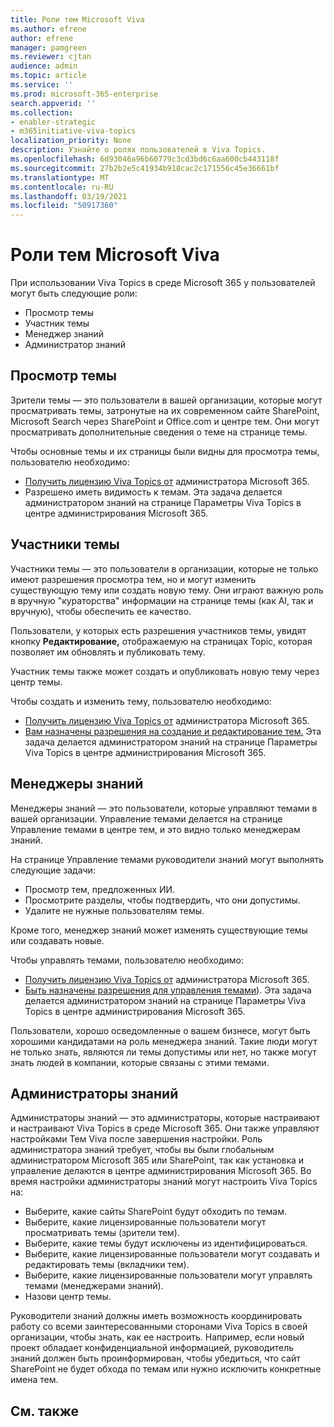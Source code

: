```yaml
---
title: Роли тем Microsoft Viva
ms.author: efrene
author: efrene
manager: pamgreen
ms.reviewer: cjtan
audience: admin
ms.topic: article
ms.service: ''
ms.prod: microsoft-365-enterprise
search.appverid: ''
ms.collection:
- enabler-strategic
- m365initiative-viva-topics
localization_priority: None
description: Узнайте о ролях пользователей в Viva Topics.
ms.openlocfilehash: 6d93046a96b60779c3cd3bd6c6aa600cb443118f
ms.sourcegitcommit: 27b2b2e5c41934b918cac2c171556c45e36661bf
ms.translationtype: MT
ms.contentlocale: ru-RU
ms.lasthandoff: 03/19/2021
ms.locfileid: "50917360"
---
```

# <a name="microsoft-viva-topics-roles"></a>Роли тем Microsoft Viva 

При использовании Viva Topics в среде Microsoft 365 у пользователей могут быть следующие роли:
-   Просмотр темы
-   Участник темы
-   Менеджер знаний
-   Администратор знаний

## <a name="topic-viewer"></a>Просмотр темы

Зрители темы — это пользователи в вашей организации, которые могут просматривать темы, затронутые на их современном сайте SharePoint, Microsoft Search через SharePoint и Office.com и центре тем. Они могут просматривать дополнительные сведения о теме на странице темы. 

Чтобы основные темы и их страницы были видны для просмотра темы, пользователю необходимо:
-   [Получить лицензию Viva Topics от](./set-up-topic-experiences.md#assign-licenses) администратора Microsoft 365.
-   Разрешено иметь видимость к темам. Эта задача делается администратором знаний на странице Параметры Viva Topics в центре администрирования Microsoft 365.


## <a name="topic-contributors"></a>Участники темы

Участники темы — это пользователи в организации, которые не только имеют разрешения просмотра тем, но и могут изменить существующую тему или создать новую тему. Они играют важную роль в вручную "кураторства" информации на странице темы (как AI, так и вручную), чтобы обеспечить ее качество.

Пользователи, у которых есть разрешения участников темы, увидят кнопку **Редактирование,** отображаемую на страницах Topic, которая позволяет им обновлять и публиковать тему.

Участник темы также может создать и опубликовать новую тему через центр темы.

Чтобы создать и изменить тему, пользователю необходимо:

-   [Получить лицензию Viva Topics от](./set-up-topic-experiences.md#assign-licenses) администратора Microsoft 365.
-   [Вам назначены разрешения на создание и редактирование тем.](./topic-experiences-user-permissions.md#change-who-has-permissions-to-do-tasks-on-the-topic-center) Эта задача делается администратором знаний на странице Параметры Viva Topics в центре администрирования Microsoft 365.

## <a name="knowledge-managers"></a>Менеджеры знаний

Менеджеры знаний — это пользователи, которые управляют темами в вашей организации.  Управление темами делается на странице Управление темами в центре тем, и это видно только менеджерам знаний.

На странице Управление темами руководители знаний могут выполнять следующие задачи:
-   Просмотр тем, предложенных ИИ.
-   Просмотрите разделы, чтобы подтвердить, что они допустимы.
-   Удалите не нужные пользователям темы.

Кроме того, менеджер знаний может изменять существующие темы или создавать новые.

Чтобы управлять темами, пользователю необходимо:
-   [Получить лицензию Viva Topics от](./set-up-topic-experiences.md#assign-licenses) администратора Microsoft 365.
-   [Быть назначены разрешения для управления темами](./topic-experiences-user-permissions.md#change-who-has-permissions-to-do-tasks-on-the-topic-center)). Эта задача делается администратором знаний на странице Параметры Viva Topics в центре администрирования Microsoft 365.

Пользователи, хорошо осведомленные о вашем бизнесе, могут быть хорошими кандидатами на роль менеджера знаний. Такие люди могут не только знать, являются ли темы допустимы или нет, но также могут знать людей в компании, которые связаны с этими темами.


## <a name="knowledge-admins"></a>Администраторы знаний

Администраторы знаний — это администраторы, которые настраивают и настраивают Viva Topics в среде Microsoft 365. Они также управляют настройками Тем Viva после завершения настройки. Роль администратора знаний требует, чтобы вы были глобальным администратором Microsoft 365 или SharePoint, так как установка и управление делаются в центре администрирования Microsoft 365.
Во время настройки администраторы знаний могут настроить Viva Topics на:

-   Выберите, какие сайты SharePoint будут обходить по темам.
-   Выберите, какие лицензированные пользователи могут просматривать темы (зрители тем).
-   Выберите, какие темы будут исключены из идентифицироваться.
-   Выберите, какие лицензированные пользователи могут создавать и редактировать темы (вкладчики тем).
-   Выберите, какие лицензированные пользователи могут управлять темами (менеджерами знаний).
-   Назови центр темы.

Руководители знаний должны иметь возможность координировать работу со всеми заинтересованными сторонами Viva Topics в своей организации, чтобы знать, как ее настроить. Например, если новый проект обладает конфиденциальной информацией, руководитель знаний должен быть проинформирован, чтобы убедиться, что сайт SharePoint не будет обхода по темам или нужно исключить конкретные имена тем.


## <a name="see-also"></a>См. также
